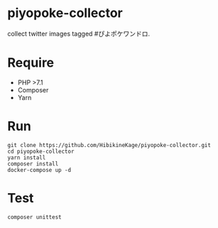 # piyopoke-collector

collect twitter images tagged #ぴよポケワンドロ.

# Require
* PHP >7.1
* Composer
* Yarn

# Run

```
git clone https://github.com/HibikineKage/piyopoke-collector.git
cd piyopoke-collector
yarn install
composer install
docker-compose up -d
```

# Test
```
composer unittest
```
